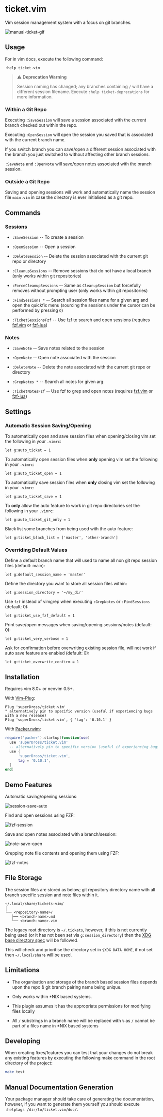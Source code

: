 # ticket.vim

Vim session management system with a focus on git branches.

![manual-ticket-gif](https://user-images.githubusercontent.com/16519378/197326413-539badb9-e93f-49ad-a829-2c3d09e1f09d.gif)


## Usage

For in vim docs, execute the following command:

```vim
:help ticket.vim
```

> :warning: **Deprecation Warning**
>
> Session naming has changed; any branches containing `/` will have a different session
> filename. Execute `:help ticket-deprecations` for more information.


### Within a Git Repo

Executing `:SaveSession` will save a session associated with the current branch checked out within the repo.

Executing `:OpenSession` will open the session you saved that is associated with the current branch name.

If you switch branch you can save/open a different session associated with the branch you just switched to without affecting other branch sessions.

`:SaveNote` and `:OpenNote` will save/open notes associated with the branch session.

### Outside a Git Repo

Saving and opening sessions will work and automatically name the session file `main.vim` in case the directory is ever initialised as a git repo.


## Commands

### Sessions

- `:SaveSession` -- To create a session 

- `:OpenSession` -- Open a session

- `:DeleteSession` -- Delete the session associated with the current git repo or directory

- `:CleanupSessions` -- Remove sessions that do not have a local branch (only works within git repositories)

- `:ForceCleanupSessions` -- Same as `CleanupSession` but forcefully removes without prompting user (only works within git repositories)

- `:FindSessions *` -- Search all session files name for a given arg and open the quickfix menu (sourcing the sessions under the cursor can be performed by pressing `O`)

- `:TicketSessionsFzf` -- Use fzf to search and open sessions (requires [fzf.vim](https://github.com/junegunn/fzf.vim) or [fzf-lua](https://github.com/ibhagwan/fzf-lua))


### Notes

- `:SaveNote` -- Save notes related to the session

- `:OpenNote` -- Open note associated with the session

- `:DeleteNote` -- Delete the note associated with the current git repo or directory

- `:GrepNotes *` -- Search all notes for given arg

- `:TicketNotesFzf` -- Use fzf to grep  and open notes (requires [fzf.vim](https://github.com/junegunn/fzf.vim) or [fzf-lua](https://github.com/ibhagwan/fzf-lua))


## Settings

### Automatic Session Saving/Opening

To automatically open and save session files when opening/closing vim set the following in your `.vimrc`:

```vim
let g:auto_ticket = 1
```

To automatically open session files when **only** opening vim set the following in your `.vimrc`:

```vim
let g:auto_ticket_open = 1
```

To automatically save session files when **only** closing vim set the following in your `.vimrc`:

```vim
let g:auto_ticket_save = 1
```

To **only** allow the auto feature to work in git repo directories set the following in your `.vimrc`:

```vim
let g:auto_ticket_git_only = 1
```

Black list some branches from being used with the auto feature:

```vim
let g:ticket_black_list = ['master', 'other-branch']
```

### Overriding Default Values

Define a default branch name that will used to name all non git repo session files (default: main):

```vim
let g:default_session_name = 'master'
```

Define the directory you want to store all session files within:

```vim
let g:session_directory = '~/my_dir'
```

Use `fzf` instead of vimgrep when executing `:GrepNotes` or `:FindSessions` (default: 0):

```vim
let g:ticket_use_fzf_default = 1
```

Print save/open messages when saving/opening sessions/notes (default: 0):

```vim
let g:ticket_very_verbose = 1
```

Ask for confirmation before overwriting existing session file, will not work if auto save feature are enabled (default: 0):

```vim
let g:ticket_overwrite_confirm = 1
```

## Installation

Requires vim 8.0+ or neovim 0.5+.

With [Vim-Plug](https://github.com/junegunn/vim-plug):

```vim
Plug 'superDross/ticket.vim'
" alternatively pin to specific version (useful if experiencing bugs with a new release)
Plug 'superDross/ticket.vim', { 'tag': '0.10.1' }
```

With [Packer.nvim](https://github.com/wbthomason/packer.nvim):

```lua
require('packer').startup(function(use)
  use 'superDross/ticket.vim'
  -- alternatively pin to specific version (useful if experiencing bugs with a new release)
  use {
      'superDross/ticket.vim',
      tag = '0.10.1',
  }
end)
```

## Demo Features

Automatic saving/opening sessions:

![session-save-auto](https://user-images.githubusercontent.com/16519378/195995769-e3323079-c5f3-415e-9ed5-a582a9174625.gif)

Find and open sessions using FZF:

![fzf-session](https://user-images.githubusercontent.com/16519378/195995818-597233ee-b32e-4063-8a42-86d23fc86b79.gif)

Save and open notes associated with a branch/session:

![note-save-open](https://user-images.githubusercontent.com/16519378/195995824-bcfc1a5d-51ff-46a0-8976-27ef07bb1fd1.gif)

Grepping note file contents and opening them using FZF:

![fzf-notes](https://user-images.githubusercontent.com/16519378/195995834-b8101bf5-4929-4cdc-8cc1-5faf557e5712.gif)


## File Storage

The session files are stored as below; git repository directory name with all branch specific session and note files within it.

```
~/.local/share/tickets-vim/
│
└── <repository-name>/
   ├── <branch-name>.md
   └── <branch-name>.vim
```

The legacy root directory is `~/.tickets`, however, if this is not currently being used (or it has not been set via `g:session_directory`) then the [XDG base directory spec](https://specifications.freedesktop.org/basedir-spec/basedir-spec-latest.html) will be followed.

This will check and prioritise the directory set in `$XDG_DATA_HOME`, if not set then `~/.local/share` will be used.

## Limitations

- The organisation and storage of the branch based session files depends upon the repo & git branch pairing name being unique.

- Only works within \*NIX based systems.

- This plugin assumes it has the appropriate permissions for modifying files locally

- All `/` substrings in a branch name will be replaced with `%` as `/` cannot be part of a files name in *NIX based systems


## Developing

When creating fixes/features you can test that your changes do not break any existing features by executing the following make command in the root directory of the project:

```sh
make test
```

## Manual Documentation Generation

Your package manager should take care of generating the documentation, however, if you want to generate them yourself you should execute `:helptags /dir/to/ticket.vim/doc/`.
